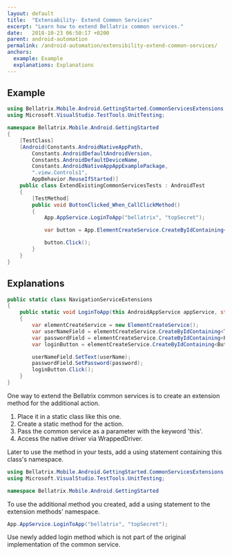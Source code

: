 ```yaml
---
layout: default
title:  "Extensability- Extend Common Services"
excerpt: "Learn how to extend Bellatrix common services."
date:   2018-10-23 06:50:17 +0200
parent: android-automation
permalink: /android-automation/extensibility-extend-common-services/
anchors:
  example: Example
  explanations: Explanations
---
```

Example
-------
```csharp
using Bellatrix.Mobile.Android.GettingStarted.CommonServicesExtensions;
using Microsoft.VisualStudio.TestTools.UnitTesting;

namespace Bellatrix.Mobile.Android.GettingStarted
{
    [TestClass]
    [Android(Constants.AndroidNativeAppPath,
        Constants.AndroidDefaultAndroidVersion,
        Constants.AndroidDefaultDeviceName,
        Constants.AndroidNativeAppAppExamplePackage,
        ".view.Controls1",
        AppBehavior.ReuseIfStarted)]
    public class ExtendExistingCommonServicesTests : AndroidTest
    {
        [TestMethod]
        public void ButtonClicked_When_CallClickMethod()
        {
            App.AppService.LoginToApp("bellatrix", "topSecret");

            var button = App.ElementCreateService.CreateByIdContaining<Button>("button");

            button.Click();
        }
    }
}
```

Explanations
------------
```csharp
public static class NavigationServiceExtensions
{
    public static void LoginToApp(this AndroidAppService appService, string userName, string password)
    {
        var elementCreateService = new ElementCreateService();
        var userNameField = elementCreateService.CreateByIdContaining<TextField>("textBox");
        var passwordField = elementCreateService.CreateByIdContaining<Password>("passwordBox");
        var loginButton = elementCreateService.CreateByIdContaining<Button>("loginButton");

        userNameField.SetText(userName);
        passwordField.SetPassword(password);
        loginButton.Click();
    }
}
```
One way to extend the Bellatrix common services is to create an extension method for the additional action.
1. Place it in a static class like this one.
2. Create a static method for the action.
3. Pass the common service as a parameter with the keyword 'this'.
4. Access the native driver via WrappedDriver.

Later to use the method in your tests, add a using statement containing this class's namespace.
```csharp
using Bellatrix.Mobile.Android.GettingStarted.CommonServicesExtensions;
using Microsoft.VisualStudio.TestTools.UnitTesting;

namespace Bellatrix.Mobile.Android.GettingStarted
```
To use the additional method you created, add a using statement to the extension methods' namespace.
```csharp
App.AppService.LoginToApp("bellatrix", "topSecret");
```
Use newly added login method which is not part of the original implementation of the common service.